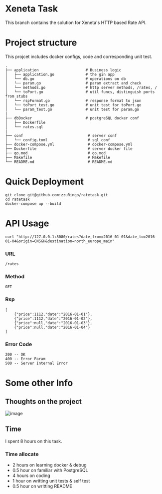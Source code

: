 # Xeneta Task
This branch contains the solution for Xeneta's HTTP based Rate API.

# Project structure
This projcet includes docker configs, code and corresponding unit test.
```
.
├── application                     # Business logic
│   ├── application.go              # the gin app
│   └── db.go                       # operations on db
│   └── param.go                    # param extract and check
│   └── methods.go                  # http server methods, /rates, /
│   └── toPort.go                   # util funcs, distinguish ports from stubs
│   └── rspFormat.go                # response format to json
│   └── toPort_test.go              # unit test for toPort.go
│   └── param_test.go               # unit test for param.go  
|
├── dbDocker                        # postgreSQL docker conf
│   ├── Dockerfile                  
│   └── rates.sql                   
|
├── conf                             # server conf      
│   └── config.toml                  # sql conf
├── docker-compose.yml               # docker-compose.yml
├── Dockerfile                       # server docker file
├── go.mod                           # go.mod
├── Makefile                         # Makefile  
└── README.md                        # README.md 
```

# Quick Deployment
```
git clone git@github.com:zzuRingo/ratetask.git
cd ratetask
docker-compose up --build
```

# API Usage
```
curl "http://127.0.0.1:8080/rates?date_from=2016-01-01&date_to=2016-01-04&origin=CNSGH&destination=north_europe_main"
```

### URL
```
/rates
```
### Method

```
GET
```

### Rsp
```
[
    {"price":1112,"date":"2016-01-01"},
    {"price":1112,"date":"2016-01-02"},
    {"price":null,"date":"2016-01-03"},
    {"price":null,"date":"2016-01-04"}
]
```

### Error Code
```
200 -- OK
400 -- Error Param 
500 -- Server Internal Error
```

# Some other Info
## Thoughts on the project
![image](https://user-images.githubusercontent.com/21214705/209851125-2deead92-cf4d-45ea-8b4e-a9c39149a1b2.png)

## Time
I spent 8 hours on this task.
### Time allocate
- 2 hours on learning docker & debug
- 0.5 hour on familiar with PostgreSQL 
- 4 hours on coding 
- 1 hour on writting unit tests & self test
- 0.5 hour on writting README